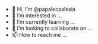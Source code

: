 - 👋 Hi, I’m @papalecaalexia
- 👀 I’m interested in ...
- 🌱 I’m currently learning ...
- 💞️ I’m looking to collaborate on ...
- 📫 How to reach me ...

<!---
papalecaalexia/papalecaalexia is a ✨ special ✨ repository because its `README.md` (this file) appears on your GitHub profile.
You can click the Preview link to take a look at your changes.
--->
